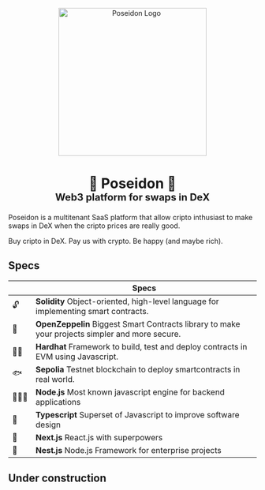 <p align="center">
  <a href="https://github.com/CaiqueRibeiro/poseidon" target="blank"><img src="https://github.com/CaiqueRibeiro/decentralized-stripe/assets/23503499/198adee3-34dd-41c0-b955-e3d4a19dff04" width="300" alt="Poseidon Logo" /></a>
</p>

  <h1 align="center">🔱 Poseidon 🔱</h1>
  <p style="font-size: 20px;font-weight: bold; margin-top:-20px;" align="center">Web3 platform for swaps in DeX</p>

Poseidon is a multitenant SaaS platform that allow cripto inthusiast to make swaps in DeX when the cripto prices are really good.

Buy cripto in DeX. Pay us with crypto. Be happy (and maybe rich).

## Specs

|     | Specs                                                                                                                |
| --- | -------------------------------------------------------------------------------------------------------------------- |
| 🔓  | **Solidity** Object-oriented, high-level language for implementing smart contracts.                                             |
| 🎈   | **OpenZeppelin** Biggest Smart Contracts library to make your projects simpler and more secure.                                                                                          |
| 👷‍♂️   | **Hardhat** Framework to build, test and deploy contracts in EVM using Javascript. |
| 🐟   | **Sepolia** Testnet blockchain to deploy smartcontracts in real world. |
| 👨🏻‍💻   | **Node.js** Most known javascript engine for backend applications |
| 💠   | **Typescript** Superset of Javascript to improve software design |
| 📱   | **Next.js** React.js with superpowers |
| 🦁   | **Nest.js** Node.js Framework for enterprise projects |

## Under construction
